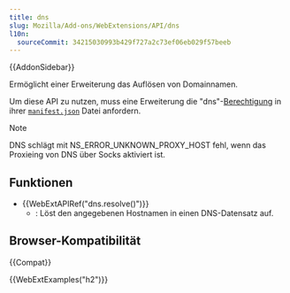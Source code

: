 ```yaml
---
title: dns
slug: Mozilla/Add-ons/WebExtensions/API/dns
l10n:
  sourceCommit: 34215030993b429f727a2c73ef06eb029f57beeb
---
```


{{AddonSidebar}}

Ermöglicht einer Erweiterung das Auflösen von Domainnamen.

Um diese API zu nutzen, muss eine Erweiterung die "dns"-[Berechtigung](/de/docs/Mozilla/Add-ons/WebExtensions/manifest.json/permissions) in ihrer [`manifest.json`](/de/docs/Mozilla/Add-ons/WebExtensions/manifest.json) Datei anfordern.

> [!NOTE]
> DNS schlägt mit NS_ERROR_UNKNOWN_PROXY_HOST fehl, wenn das Proxieing von DNS über Socks aktiviert ist.

## Funktionen

- {{WebExtAPIRef("dns.resolve()")}}
  - : Löst den angegebenen Hostnamen in einen DNS-Datensatz auf.

## Browser-Kompatibilität

{{Compat}}

{{WebExtExamples("h2")}}

